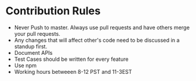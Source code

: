 # Contribution Rules

* Never Push to master.  Always use pull requests and have others merge your pull requests. 
* Any changes that will affect other's code need to be discussed in a standup first.
* Document APIs
* Test Cases should be written for every feature
* Use npm
* Working hours betweeen 8-12 PST and 11-3EST
